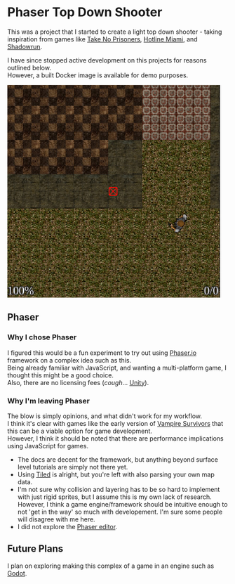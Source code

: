 # Phaser Top Down Shooter
This was a project that I started to create a light top down shooter - taking inspiration from games like [Take No Prisoners](https://en.wikipedia.org/wiki/Take_No_Prisoners_(video_game)), [Hotline Miami](https://en.wikipedia.org/wiki/Hotline_Miami), and [Shadowrun](https://en.wikipedia.org/wiki/Shadowrun_(1993_video_game)).  

I have since stopped active development on this projects for reasons outlined below.  
However, a built Docker image is available for demo purposes.

![game screenshot](/screenshot.png)

## Phaser
### Why I chose Phaser
I figured this would be a fun experiment to try out using [Phaser.io](https://phaser.io/) framework on a complex idea such as this.  
Being already familiar with JavaScript, and wanting a multi-platform game, I thought this might be a good choice.  
Also, there are no licensing fees (*cough*... [Unity](https://unity.com/)).

### Why I'm leaving Phaser
The blow is simply opinions, and what didn't work for my workflow.  
I think it's clear with games like the early version of [Vampire Survivors](https://en.wikipedia.org/wiki/Vampire_Survivors) that this can be a viable option for game development.  
However, I think it should be noted that there are performance implications using JavaScript for games.

- The docs are decent for the framework, but anything beyond surface level tutorials are simply not there yet.   
- Using [Tiled](https://www.mapeditor.org/) is alright, but you're left with also parsing your own map data.
- I'm not sure why collision and layering has to be so hard to implement with just rigid sprites, but I assume this is my own lack of research. However, I think a game engine/framework should be intuitive enough to not 'get in the way' so much with developement. I'm sure some people will disagree with me here.
- I did not explore the [Phaser editor](https://phaser.io/shop/apps/phaser-editor).

## Future Plans
I plan on exploring making this complex of a game in an engine such as [Godot](https://godotengine.org/). 
